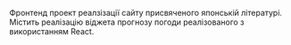 Фронтенд проект реалзізації сайту присвяченого японській літературі. Містить реалізацію віджета прогнозу погоди реалізованого з використанням React.
